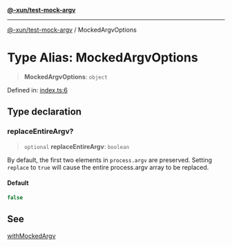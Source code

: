 [**@-xun/test-mock-argv**](../README.md)

***

[@-xun/test-mock-argv](../README.md) / MockedArgvOptions

# Type Alias: MockedArgvOptions

> **MockedArgvOptions**: `object`

Defined in: [index.ts:6](https://github.com/Xunnamius/test-utils/blob/1a9d5bc357aecb38fce1565715b6137a10299333/packages/test-mock-argv/src/index.ts#L6)

## Type declaration

### replaceEntireArgv?

> `optional` **replaceEntireArgv**: `boolean`

By default, the first two elements in `process.argv` are preserved. Setting
`replace` to `true` will cause the entire process.argv array to be
replaced.

#### Default

```ts
false
```

## See

[withMockedArgv](../functions/withMockedArgv.md)
